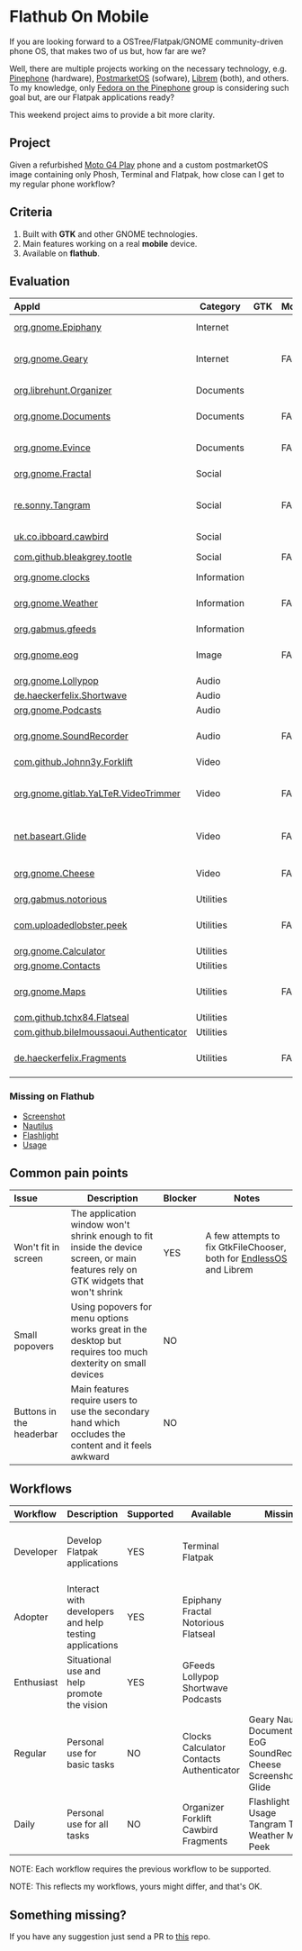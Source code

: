 # Flathub On Mobile

If you are looking forward to a OSTree/Flatpak/GNOME community-driven phone OS, that makes two of us but, how far are we?

Well, there are multiple projects working on the necessary technology, e.g. [Pinephone](https://www.pine64.org/pinephone/) (hardware), [PostmarketOS](https://postmarketos.org/) (sofware), [Librem](https://puri.sm/products/librem-5/) (both), and others. To my knowledge, only [Fedora on the Pinephone](https://discussion.fedoraproject.org/t/pinephone-fedora-on-mobile/17149) group is considering such goal but, are our Flatpak applications ready?

This weekend project aims to provide a bit more clarity.

## Project

Given a refurbished [Moto G4 Play](https://www.gsmarena.com/motorola_moto_g4_play-8104.php) phone and a custom postmarketOS image containing only Phosh, Terminal and Flatpak, how close can I get to my regular phone workflow?

## Criteria

1. Built with **GTK** and other GNOME technologies.
2. Main features working on a real **mobile** device.
3. Available on **flathub**.

## Evaluation

|AppId|Category|GTK|Mobile|Flathub|Issues|Notes|
|:--- |---|---|---|---|---|---|
|[org.gnome.Epiphany](https://flathub.org/apps/details/org.gnome.Epiphany)|Internet| | | | |Videos performance|
|[org.gnome.Geary](https://flathub.org/apps/details/org.gnome.Geary)|Internet| |FAIL| |Won't fit in screen| |
|[org.librehunt.Organizer](https://flathub.org/apps/details/org.librehunt.Organizer)|Documents| | | | |Only for moving files|
|[org.gnome.Documents](https://flathub.org/apps/details/org.gnome.Documents)|Documents| |FAIL| |Won't start| |
|[org.gnome.Evince](https://flathub.org/apps/details/org.gnome.Evince)|Documents| |FAIL| |Won't fit in screen| |
|[org.gnome.Fractal](https://flathub.org/apps/details/org.gnome.Fractal)|Social| | | | | |
|[re.sonny.Tangram](https://flathub.org/apps/details/re.sonny.Tangram)|Social| |FAIL| |Won't fit in screen|For non-GTK messaging applications|
|[uk.co.ibboard.cawbird](https://flathub.org/apps/details/uk.co.ibboard.cawbird)|Social| | | | | |
|[com.github.bleakgrey.tootle](https://flathub.org/apps/details/com.github.bleakgrey.tootle)|Social| |FAIL| |Won't respond| |
|[org.gnome.clocks](https://flathub.org/apps/details/org.gnome.clocks)|Information| | | | | |
|[org.gnome.Weather](https://flathub.org/apps/details/org.gnome.Weather)|Information| |FAIL| |Won't fit in screen| |
|[org.gabmus.gfeeds](https://flathub.org/apps/details/org.gabmus.gfeeds)|Information| | | | | |
|[org.gnome.eog](https://flathub.org/apps/details/org.gnome.eog)|Image| |FAIL| |Won't fit in screen| 
|[org.gnome.Lollypop](https://flathub.org/apps/details/org.gnome.Lollypop)|Audio| | | | | |
|[de.haeckerfelix.Shortwave](https://flathub.org/apps/details/de.haeckerfelix.Shortwave)|Audio| | | | | |
|[org.gnome.Podcasts](https://flathub.org/apps/details/org.gnome.Podcasts)|Audio| | | | | |
|[org.gnome.SoundRecorder](https://flathub.org/apps/details/org.gnome.SoundRecorder)|Audio| |FAIL| |Won't fit in screen|Check nightly version|
|[com.github.Johnn3y.Forklift](https://flathub.org/apps/details/com.github.Johnn3y.Forklift)|Video| | | | | |
|[org.gnome.gitlab.YaLTeR.VideoTrimmer](https://flathub.org/apps/details/org.gnome.gitlab.YaLTeR.VideoTrimmer)|Video| |FAIL| |Won't show file chooser| |
|[net.baseart.Glide](https://flathub.org/apps/details/net.baseart.Glide)|Video| |FAIL| |Won't fit in screen| |
|[org.gnome.Cheese](https://flathub.org/apps/details/org.gnome.Cheese)|Video| |FAIL| |Won't fit in screen| |
|[org.gabmus.notorious](https://flathub.org/apps/details/org.gabmus.notorious)|Utilities| | | | | |
|[com.uploadedlobster.peek](https://flathub.org/apps/details/com.uploadedlobster.peek)|Utilities| |FAIL| |Won't fit in screen| |
|[org.gnome.Calculator](https://flathub.org/apps/details/org.gnome.Calculator)|Utilities| | | | | |
|[org.gnome.Contacts](https://flathub.org/apps/details/org.gnome.Contacts)|Utilities| | | | | |
|[org.gnome.Maps](https://flathub.org/apps/details/org.gnome.Maps)|Utilities| |FAIL| |Won't fit in screen| |
|[com.github.tchx84.Flatseal](https://flathub.org/apps/details/com.github.tchx84.Flatseal)|Utilities| | | | | |
|[com.github.bilelmoussaoui.Authenticator](https://flathub.org/apps/details/com.github.bilelmoussaoui.Authenticator)|Utilities| | | | | |
|[de.haeckerfelix.Fragments](https://flathub.org/apps/details/de.haeckerfelix.Fragments)|Utilities| |FAIL| |Won't fit in screen| |

### Missing on Flathub

* [Screenshot](https://gitlab.gnome.org/GNOME/gnome-screenshot)
* [Nautilus](https://gitlab.gnome.org/GNOME/nautilus)
* [Flashlight](https://puri.sm/posts/easy-librem-5-app-development-flashlight/)
* [Usage](https://gitlab.gnome.org/GNOME/gnome-usage)

## Common pain points

|Issue|Description|Blocker|Notes|
|:--- |---|---|---|
|Won't fit in screen|The application window won't shrink enough to fit inside the device screen, or main features rely on GTK widgets that won't shrink|YES|A few attempts to fix GtkFileChooser, both for [EndlessOS](https://github.com/endlessm/gtk/commits/eos3.1) and Librem|
|Small popovers|Using popovers for menu options works great in the desktop but requires too much dexterity on small devices|NO| |
|Buttons in the headerbar|Main features require users to use the secondary hand which occludes the content and it feels awkward|NO| |

## Workflows

|Workflow|Description|Supported|Available|Missing|Notes|
|:--- |---|---|---|---|---|
|Developer|Develop Flatpak applications|YES|Terminal Flatpak| |Develop on computer, build on the phone, e.g. using ssh|
|Adopter|Interact with developers and help testing applications|YES|Epiphany Fractal Notorious Flatseal| | |
|Enthusiast|Situational use and help promote the vision|YES|GFeeds Lollypop Shortwave Podcasts| |These applications are great examples|
|Regular|Personal use for basic tasks|NO|Clocks Calculator Contacts Authenticator|Geary Nautilus Documents EoG SoundRecorder Cheese Screenshot Glide| |
|Daily|Personal use for all tasks|NO|Organizer Forklift Cawbird Fragments|Flashlight Usage Tangram Tootle Weather Maps Peek| |

NOTE: Each workflow requires the previous workflow to be supported.

NOTE: This reflects my workflows, yours might differ, and that's OK.

## Something missing?

If you have any suggestion just send a PR to [this](https://github.com/tchx84/flathub-mobile) repo.
